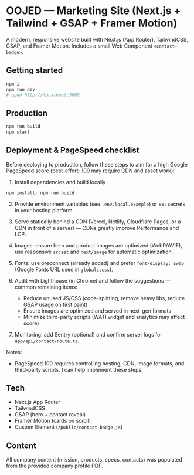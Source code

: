 # OOJED — Marketing Site (Next.js + Tailwind + GSAP + Framer Motion)

A modern, responsive website built with Next.js (App Router), TailwindCSS, GSAP, and Framer Motion. Includes a small Web Component `<contact-badge>`.

## Getting started

```bash
npm i
npm run dev
# open http://localhost:3000
```

## Production

```bash
npm run build
npm start
```

## Deployment & PageSpeed checklist

Before deploying to production, follow these steps to aim for a high Google PageSpeed score (best-effort; 100 may require CDN and asset work):

1. Install dependencies and build locally

```powershell
npm install; npm run build
```

2. Provide environment variables (see `.env.local.example`) or set secrets in your hosting platform.

3. Serve statically behind a CDN (Vercel, Netlify, Cloudflare Pages, or a CDN in front of a server) — CDNs greatly improve Performance and LCP.

4. Images: ensure hero and product images are optimized (WebP/AVIF), use responsive `srcset` and `next/image` for automatic optimization.

5. Fonts: use preconnect (already added) and prefer `font-display: swap` (Google Fonts URL used in `globals.css`).

6. Audit with Lighthouse (in Chrome) and follow the suggestions — common remaining items:
	- Reduce unused JS/CSS (code-splitting, remove heavy libs, reduce GSAP usage on first paint)
	- Ensure images are optimized and served in next-gen formats
	- Minimize third-party scripts (WATI widget and analytics may affect score)

7. Monitoring: add Sentry (optional) and confirm server logs for `app/api/contact/route.ts`.

Notes:
- PageSpeed 100 requires controlling hosting, CDN, image formats, and third-party scripts. I can help implement these steps.

## Tech
- Next.js App Router
- TailwindCSS
- GSAP (hero + contact reveal)
- Framer Motion (cards on scroll)
- Custom Element (`/public/contact-badge.js`)

## Content
All company content (mission, products, specs, contacts) was populated from the provided company profile PDF.

